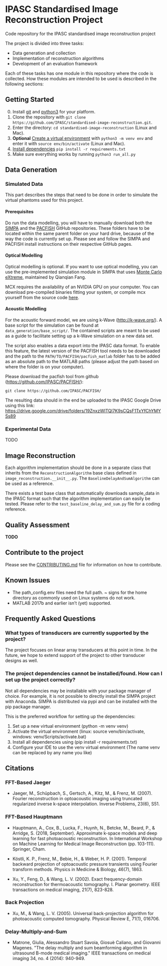# IPASC Standardised Image Reconstruction Project

Code repository for the IPASC standardised image reconstruction project

The project is divided into three tasks:

- Data generation and collection
- Implementation of reconstruction algorithms
- Development of an evaluation framework

Each of these tasks has one module in this repository where the code is collected.
How these modules are intended to be used is described in the following sections:

## Getting Started

0. Install [git](https://git-scm.com/downloads) and [python3](https://www.python.org/downloads/) for your platform.
1. Clone the repository with `git clone https://github.com/IPASC/standardised-image-reconstruction.git`.
2. Enter the directory: `cd standardised-image-reconstruction` (Linux and Mac).
3. **Optional** [Create a virtual environment](https://docs.python.org/3/library/venv.html) with `python3 -m venv env` and enter it with `source env/bin/activate` (Linux and Mac).
4. [Install dependencies](https://pip.pypa.io/en/stable/cli/pip_install/?highlight=requirements) `pip install -r requirements.txt`
5. Make sure everything works by running `python3 run_all.py`

## Data Generation


### Simulated Data

This part describes the steps that need to be done in order to simulate the virtual phantoms
used for this project.

#### Prerequisites

Do run the data modelling, you will have to manually download both the [SIMPA](https://github.com/IMSY-DKFZ/simpa) and 
the [PACFISH](https://github.com/IPASC/PACFISH) GitHub repositories. These folders have to be located within the
same parent folder on your hard drive, because of the way the code is currently set up. Please see and follow the SIMPA
and PACFISH install instructions on their respective GitHub pages.

#### Optical Modelling

Optical modelling is optional. If you want to use optical modelling, you can use the pre-implemented
simulation module in SIMPA that uses [Monte Carlo eXtreme](https://github.com/fangq/mcx), maintained by Qianqian Fang.

MCX requires the availability of an NVIDIA GPU on your computer. You can download pre-compiled 
binaries fitting your system, or compile mcx yourself from the source code [here](https://sourceforge.net/projects/mcx/files/mcx%20source/).

#### Acoustic Modelling

For the  acoustic forward model, we are using k-Wave (http://k-wave.org/). 
A base script for the simulation can be found at `data_generation/base_script/`.
The contained scripts are meant to be used as a guide to facilitate setting up a k-Wave
simulation on a new data set.

The script also enables a data export into the IPASC data format.
To enable this feature, the latest version of the PACFISH tool needs to be downloaded and
the path to the `PATH/TO/PACFISH/pacfish_matlab` folder has to be added as an absolute path
to the MATLAB paths (please adjust the path based on where the folder is on your computer).

Please download the pacfish tool from github (https://github.com/IPASC/PACFISH/):
  
  `git clone https://github.com/IPASC/PACFISH/`

The resulting data should in the end be uploaded to the IPASC Google Drive using this 
link: https://drive.google.com/drive/folders/19ZnxzWITQl7K9sCQsF1TxYfChYMYSs89

### Experimental Data

TODO

## Image Reconstruction

Each algorithm implementation should be done in a separate class that inherits from 
the `ReconstructionAlgorithm` base class defined in `image_reconstruction.__init__.py`.
The `BaselineDelayAndSumAlgorithm` can be used as a reference.

There exists a test base class that automatically downloads sample_data in the IPASC format such
that the algorithm implementation can easily be tested. Please refer to the `test_baseline_delay_and_sum.py`
file for a coding reference.

## Quality Assessment

**TODO**

## Contribute to the project

Please see the [CONTRIBUTING.md](CONTRIBUTING.md) file for information on how to contribute.

## Known Issues

- The path_config.env files need the full path. ~ signs for the home directory as commonly used on Linux systems do not work. 
- MATLAB 2017b and earlier isn’t (yet) supported.

## Frequently Asked Questions

### What types of transducers are currently supported by the project?

The project focuses on linear array transducers at this point in time. In the future, we hope to extend support of the project to other transducer designs as well.

### The project dependencies cannot be installed/found. How can I set up the project correctly?

Not all dependencies may be installable with your package manager of choice. For example, it is not possible to directly install the SIMPA project with Anaconda. SIMPA is distributed via pypi and can be installed with the pip package manager.

This is the preferred workflow for setting up the dependencies:

1. Set up a new virtual environment (python -m venv venv)
2. Activate the virtual environment (linux: source venv/bin/activate, windows: venv/Scripts/activate.bat)
3. Install all dependencies using (pip install -r requirements.txt)
4. Configure your IDE to use the venv virtual environment
(The name venv can be replaced by any name you like)


## Citations

### FFT-Based Jaeger
- Jaeger, M., Schüpbach, S., Gertsch, A., Kitz, M., & Frenz, M. (2007). Fourier reconstruction 
  in optoacoustic imaging using truncated regularized inverse k-space interpolation. Inverse Problems, 
  23(6), S51.
### FFT-Based Hauptmann 
- Hauptmann, A., Cox, B., Lucka, F., Huynh, N., Betcke, M., Beard, P., & Arridge, S. 
  (2018, September). Approximate k-space models and deep learning for fast photoacoustic 
  reconstruction. In International Workshop on Machine Learning for Medical Image Reconstruction 
  (pp. 103-111). Springer, Cham.
  
- Köstli, K. P., Frenz, M., Bebie, H., & Weber, H. P. (2001). Temporal backward projection 
  of optoacoustic pressure transients using Fourier transform methods. Physics in Medicine 
  & Biology, 46(7), 1863.

- Xu, Y., Feng, D., & Wang, L. V. (2002). Exact frequency-domain reconstruction for 
  thermoacoustic tomography. I. Planar geometry. IEEE transactions on medical imaging, 
  21(7), 823-828.
  
### Back Projection
- Xu, M., & Wang, L. V. (2005). Universal back-projection algorithm for photoacoustic computed 
  tomography. Physical Review E, 71(1), 016706.
  
### Delay-Multiply-and-Sum
- Matrone, Giulia, Alessandro Stuart Savoia, Giosuè Caliano, and Giovanni Magenes. 
  "The delay multiply and sum beamforming algorithm in ultrasound B-mode medical imaging."
  IEEE transactions on medical imaging 34, no. 4 (2014): 940-949.
